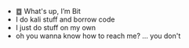 -  ䷼ What's up, I’m Bit
- I do kali stuff and borrow code
- I just do stuff on my own
- oh you wanna know how to reach me? ... you don't

<!---
BitwiseLH/BitwiseLH is a ✨ special ✨ repository because its `README.md` (this file) appears on your GitHub profile.
You can click the Preview link to take a look at your changes.
--->
